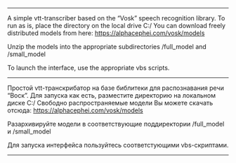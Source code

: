 *****

A simple vtt-transcriber based on the “Vosk” speech recognition library.
To run as is, place the directory on the local drive C:/
You can download freely distributed models from here:
https://alphacephei.com/vosk/models

Unzip the models into the appropriate subdirectories /full_model and /small_model

To launch the interface, use the appropriate vbs scripts.

*****

Простой vtt-транскрибатор на базе библитеки для распознавания речи “Воск”. 
Для запуска как есть, разместите директорию на локальном диске С:/
Свободно распространяемые модели Вы можете скачать отсюда:
https://alphacephei.com/vosk/models

Разархивируйте модели в соответствующие поддиректории /full_model и /small_model 

Для запуска интерфейса пользуйтесь соответстующими vbs-скриптами. 

******
